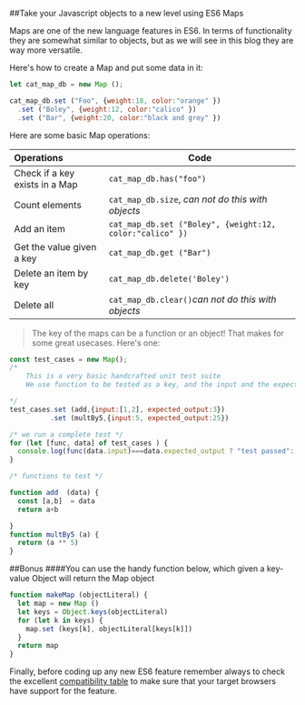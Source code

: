 ##Take your Javascript objects to a new level using ES6 Maps 


Maps are one of the new language features in ES6. In terms of functionality they are somewhat similar to objects, but as we will see in this blog they are way more versatile. 

Here's how to create a Map and put some data in it:

```javascript
let cat_map_db = new Map (); 

cat_map_db.set ("Foo", {weight:18, color:"orange" })
  .set ("Boley", {weight:12, color:"calico" })
  .set ("Bar", {weight:20, color:"black and grey" })
```

Here are some basic Map operations:

| Operations        | Code          
| :-----------------|------------- 
| Check if a key exists in a Map| `cat_map_db.has("foo")` 
| Count elements | `cat_map_db.size`, _can not do this with objects_    
| Add an item|`cat_map_db.set ("Boley", {weight:12, color:"calico" })`      
| Get the value given a key|`cat_map_db.get ("Bar")`      
| Delete an item by key| `cat_map_db.delete('Boley')`     
| Delete all | `cat_map_db.clear()`_can not do this with objects_     


>The key of the maps can be a function or an object! That makes for some great usecases. Here's one:


```javascript
const test_cases = new Map();
/* 
	This is a very basic handcrafted unit test suite
	We use function to be tested as a key, and the input and the expected output as values 

*/ 
test_cases.set (add,{input:[1,2], expected_output:3})
          .set (multBy5,{input:5, expected_output:25})

/* we run a complete test */
for (let [func, data] of test_cases ) {
  console.log(func(data.input)===data.expected_output ? "test passed": `test failed for \n ${func}`)
}

/* functions to test */

function add  (data) {
  const [a,b]  = data
  return a+b

}
function multBy5 (a) {
  return (a ** 5)
}
```



##Bonus
####You can use the handy function below, which given a key-value Object will return the Map object


```javascript
function makeMap (objectLiteral) {
  let map = new Map ()
  let keys = Object.keys(objectLiteral)
  for (let k in keys) {
    map.set (keys[k], objectLiteral[keys[k]])
  }
  return map
}
```




Finally, before coding up any new ES6 feature remember always to check the excellent
[compatibility table](http://kangax.github.io/compat-table/es6/) to make sure that your target browsers have support for the feature.
